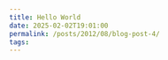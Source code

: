 ```yaml
---
title: Hello World
date: 2025-02-02T19:01:00
permalink: /posts/2012/08/blog-post-4/
tags:
---
```


#



